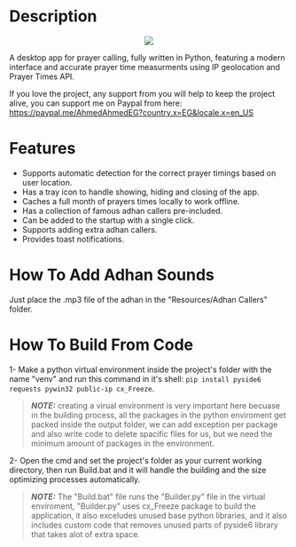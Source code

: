 # Description

<p align="center">
<img src="https://github.com/AhmedAhmedEG/PyAdhan/assets/16827679/662ba3fb-d53f-4560-af08-cff943d55a14">
</p>

A desktop app for prayer calling, fully written in Python, featuring a modern interface and accurate prayer time measurments using IP geolocation and Prayer Times API.

If you love the project, any support from you will help to keep the project alive, you can support me on Paypal from here: https://paypal.me/AhmedAhmedEG?country.x=EG&locale.x=en_US

# Features
- Supports automatic detection for the correct prayer timings based on user location.
- Has a tray icon to handle showing, hiding and closing of the app.
- Caches a full month of prayers times locally to work offline.
- Has a collection of famous adhan callers pre-included.
- Can be added to the startup with a single click.
- Supports adding extra adhan callers.
- Provides toast notifications.


# How To Add Adhan Sounds
Just place the .mp3 file of the adhan in the "Resources/Adhan Callers" folder.

# How To Build From Code
1- Make a python virtual environment inside the project's folder with the name "venv" and run this command in it's shell: ```pip install pyside6 requests pywin32 public-ip cx_Freeze```.

> **_NOTE:_** creating a virual environment is very important here becuase in the building process, all the packages in the python enviroment get packed inside the output folder, we can add exception per package and also write code to delete spacific files for us, but we need the minimum amount of packages in the environment.

2- Open the cmd and set the project's folder as your current working directory, then run Build.bat and it will handle the building and the size optimizing processes automatically.

> **_NOTE:_** The "Build.bat" file runs the "Builder.py" file in the virtual enviroment, "Builder.py" uses cx_Freeze package to build the application, it also exceludes unused base python libraries, and it also includes custom code that removes unused parts of pyside6 library that takes alot of extra space.
